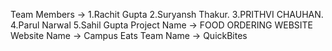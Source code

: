 Team Members -> 1.Rachit Gupta
                2.Suryansh Thakur.
                3.PRITHVI CHAUHAN.
                4.Parul Narwal
                5.Sahil Gupta
Project Name -> FOOD ORDERING WEBSITE 
Website Name -> Campus Eats
Team Name -> QuickBites
